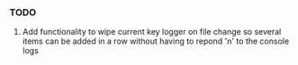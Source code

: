 ### TODO
1. Add functionality to wipe current key logger on file change so several items can be added in a row without having to repond 'n' to the console logs